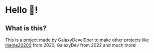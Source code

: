 # Hello 👋!
## What is this?
This is a project made by GalaxyDevel0per to make other projects like [meme20200](https://github.com/meme20200) from 2020, GalaxyDev from 2022 and much more!
